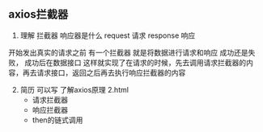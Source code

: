 ## axios拦截器

1. 理解 拦截器 响应器是什么
request 请求 
response 响应

开始发出真实的请求之前 
有一个拦截器 就是将数据进行请求和响应 成功还是失败，
成功后在数据接口
这样就实现了在请求的时候，先去调用请求拦截器的内容，再去请求接口，返回之后再去执行响应拦截器的内容

2. 简历 可以写 了解axios原理 2.html
    - 请求拦截器
    - 响应拦截器
    - then的链式调用